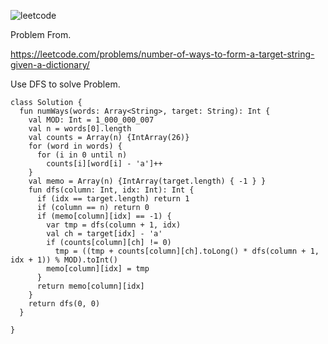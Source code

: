 ![leetcode](https://user-images.githubusercontent.com/77060863/232312323-dfb55273-a500-40b0-9270-c1ba8a173a42.png)

Problem From.

https://leetcode.com/problems/number-of-ways-to-form-a-target-string-given-a-dictionary/

Use DFS to solve Problem.

```
class Solution {
  fun numWays(words: Array<String>, target: String): Int {
    val MOD: Int = 1_000_000_007
    val n = words[0].length
    val counts = Array(n) {IntArray(26)}
    for (word in words) {
      for (i in 0 until n)
        counts[i][word[i] - 'a']++
    }
    val memo = Array(n) {IntArray(target.length) { -1 } }
    fun dfs(column: Int, idx: Int): Int {
      if (idx == target.length) return 1
      if (column == n) return 0
      if (memo[column][idx] == -1) {
        var tmp = dfs(column + 1, idx)
        val ch = target[idx] - 'a'
        if (counts[column][ch] != 0)
          tmp = ((tmp + counts[column][ch].toLong() * dfs(column + 1, idx + 1)) % MOD).toInt()
        memo[column][idx] = tmp
      }
      return memo[column][idx]
    }
    return dfs(0, 0)
  }

}
```
